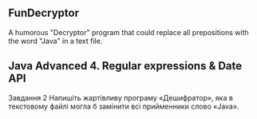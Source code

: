## FunDecryptor
A humorous "Decryptor" program that could replace all prepositions with the word "Java" in a text file.

## Java Advanced 4. Regular expressions & Date API
Завдання 2
Напишіть жартівливу програму «Дешифратор», яка в текстовому файлі могла б замінити всі прийменники слово «Java».

